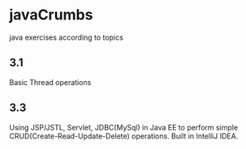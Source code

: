 # javaCrumbs
java exercises according to topics


## 3.1
Basic Thread operations

## 3.3
Using JSP/JSTL, Servlet, JDBC(MySql) in Java EE to perform simple CRUD(Create-Read-Update-Delete) operations. Built in IntelliJ IDEA.
